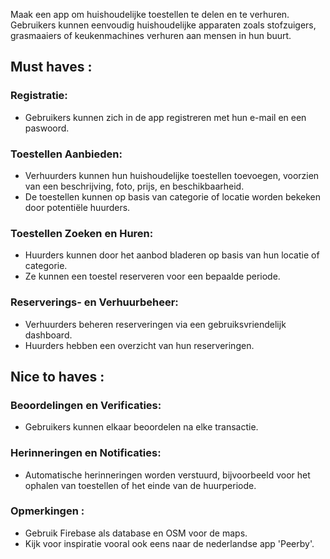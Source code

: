 Maak een app om huishoudelijke toestellen te delen en te verhuren. Gebruikers kunnen eenvoudig huishoudelijke apparaten zoals stofzuigers, grasmaaiers of keukenmachines verhuren aan mensen in hun buurt.

## Must haves :
### Registratie:

- Gebruikers kunnen zich in de app registreren met hun e-mail en een paswoord.
### Toestellen Aanbieden:
- Verhuurders kunnen hun huishoudelijke toestellen toevoegen, voorzien van een beschrijving, foto, prijs, en beschikbaarheid.
- De toestellen kunnen op basis van categorie of locatie worden bekeken door potentiële huurders.
### Toestellen Zoeken en Huren:
- Huurders kunnen door het aanbod bladeren op basis van hun locatie of categorie.
- Ze kunnen een toestel reserveren voor een bepaalde periode.
### Reserverings- en Verhuurbeheer:
- Verhuurders beheren reserveringen via een gebruiksvriendelijk dashboard.
- Huurders hebben een overzicht van hun reserveringen.
## Nice to haves :
### Beoordelingen en Verificaties:
- Gebruikers kunnen elkaar beoordelen na elke transactie.
### Herinneringen en Notificaties:
- Automatische herinneringen worden verstuurd, bijvoorbeeld voor het ophalen van toestellen of het einde van de huurperiode.
### Opmerkingen :
- Gebruik Firebase als database en OSM  voor de maps.
- Kijk voor inspiratie vooral ook eens naar de nederlandse app 'Peerby'.
